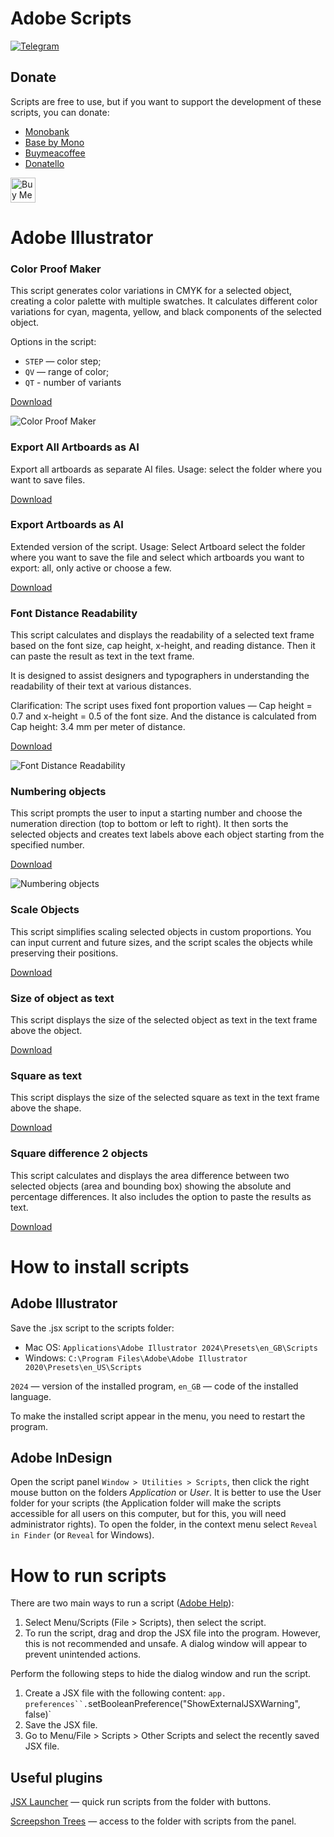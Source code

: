 # Adobe Scripts

[![Telegram](https://img.shields.io/badge/Telegram%20Channel-%40alexkolodko1-0088cc)](https://t.me/alexkolodko1)

## Donate

Scripts are free to use, but if you want to support the development of these scripts, you can donate:

- [Monobank](https://send.monobank.ua/5jVrTaRziu)
- [Base by Mono](https://base.monobank.ua/EDCkFUWg3Tp64e)
- [Buymeacoffee](https://www.buymeacoffee.com/alexkolodko)
- [Donatello](https://donatello.to/alexkolodko)


<a href="https://www.buymeacoffee.com/alexkolodko" target="_blank"><img src="https://cdn.buymeacoffee.com/buttons/v2/default-yellow.png" alt="Buy Me A Coffee" style="height: 40px !important;" ></a>





# Adobe Illustrator

### Color Proof Maker

This script generates color variations in CMYK for a selected object, creating a color palette with multiple swatches. It calculates different color variations for cyan, magenta, yellow, and black components of the selected object.


Options in the script:
* `STEP` — color step;
* `QV` — range of color;
* `QT` - number of variants 

[Download](https://raw.githubusercontent.com/alexkolodko/adobe-scripts/main/AI/Color%20Proof%20Maker.jsx)

![Color Proof Maker](/docs/i/color-proof-maker.gif)



### Export All Artboards as AI

Export all artboards as separate AI files. Usage: select the folder where you want to save files.

[Download](https://raw.githubusercontent.com/alexkolodko/adobe-scripts/main/AI/Export%20All%20Artboards%20as%20AI.jsx)


### Export Artboards as AI

Extended version of the script. Usage: Select Artboard select the folder where you want to save the file and select which artboards you want to export: all, only active or choose a few.

[Download](https://raw.githubusercontent.com/alexkolodko/adobe-scripts/main/AI/Export%20Artboards%20as%20AI.jsx)


### Font Distance Readability

This script calculates and displays the readability of a selected text frame based on the font size, cap height, x-height, and reading distance. Then it can paste the result as text in the text frame.

It is designed to assist designers and typographers in understanding the readability of their text at various distances.

Clarification: The script uses fixed font proportion values — Cap height = 0.7 and x-height = 0.5 of the font size. And the distance is calculated from Cap height: 3.4 mm per meter of distance.

[Download](https://raw.githubusercontent.com/alexkolodko/adobe-scripts/main/AI/Font%20Distance%20Readability.jsx)

![Font Distance Readability](/docs/i/font-distance-readability.gif)

### Numbering objects

This script prompts the user to input a starting number and choose the numeration direction (top to bottom or left to right). It then sorts the selected objects and creates text labels above each object starting from the specified number.

[Download](https://raw.githubusercontent.com/alexkolodko/adobe-scripts/main/AI/Numbering%20objects.jsx)

![Numbering objects](/docs/i/numbering-objects.gif)


### Scale Objects

This script simplifies scaling selected objects in custom proportions. You can input current and future sizes, and the script scales the objects while preserving their positions.

[Download](https://raw.githubusercontent.com/alexkolodko/adobe-scripts/main/AI/Scale%20Objects.jsx)


### Size of object as text

This script displays the size of the selected object as text in the text frame above the object.

[Download](https://raw.githubusercontent.com/alexkolodko/adobe-scripts/main/AI/Size%20of%20object%20as%20text.jsx)


### Square as text

This script displays the size of the selected square as text in the text frame above the shape.

[Download](https://raw.githubusercontent.com/alexkolodko/adobe-scripts/main/AI/Square%20as%20text.jsx)


### Square difference 2 objects

This script calculates and displays the area difference between two selected objects (area and bounding box) showing the absolute and percentage differences. It also includes the option to paste the results as text.

[Download]()





<!-- ### Транслітерація тексту 

 A3КМУ 2010
Скрипт для транслітерації топонімів зоснований на [онлайновому транслітераторі](http://translit.a3.kyiv.ua). Постійно копіювати текст з браузера незручно, то чому б не перенести транслітератор безпосередньо у Ілюстратор та Індизайн.

[![Скрипт для транслітерації в Adobe Illustrator](http://img.youtube.com/vi/0NphpSzBg2Q/0.jpg)](http://www.youtube.com/watch?v=0NphpSzBg2Q "Скрипт для транслітерації в Adobe Illustrator")

Як працює: обираєте текст, запускаєте скрипт. Працює з точковим текстом, текстовими фреймами, текстом на кривих.

[Завантажити](https://raw.githubusercontent.com/agentyzmin/a3-tools/master/a3_translit/scripts/A3%20Translit%20(AI).jsx)



### Транслітератор 

За тим же принципом тільки з використанням офіційної транслітерації українського алфавіту латиницею затвердженої [постановою](https://zakon.rada.gov.ua/laws/show/55-2010-%D0%BF) Кабінету Міністрів України №55 від 27 січня 2010 р.

[Завантажити](https://raw.githubusercontent.com/agentyzmin/a3-tools/master/a3_translit/scripts/Translit%20KMU%202010%20(AI).jsx)





## Adobe InDesign

### Транслітератор А3

Те ж саме як в Adobe Illustrator. Як працює: обираєте текстовий фрейм, запускаєте скрипт.

[![Скрипт для транслітерації в Adobe InDesign](http://img.youtube.com/vi/8m3ksfNvGlg/0.jpg)](http://www.youtube.com/watch?v=8m3ksfNvGlg "Скрипт для транслітерації в Adobe InDesign")

[Завантажити](https://raw.githubusercontent.com/agentyzmin/a3-tools/master/a3_translit/scripts/A3%20Translit%20(ID).jsx)


### Транслітератор КМУ 2010

Те ж саме як в Adobe Illustrator. Як працює: обираєте текстовий фрейм, запускаєте скрипт.

[Завантажити](https://raw.githubusercontent.com/agentyzmin/a3-tools/master/a3_translit/scripts/Translit%20KMU%202010%20(ID).jsx)


 -->





# How to install scripts

## Adobe Illustrator

Save the .jsx script to the scripts folder:

* Mac OS: `Applications\Adobe Illustrator 2024\Presets\en_GB\Scripts`
* Windows: `C:\Program Files\Adobe\Adobe Illustrator 2020\Presets\en_US\Scripts`

`2024` — version of the installed program, `en_GB` — code of the installed language.

To make the installed script appear in the menu, you need to restart the program.

## Adobe InDesign

Open the script panel `Window > Utilities > Scripts`, then click the right mouse button on the folders *Application* or *User*. It is better to use the User folder for your scripts (the Application folder will make the scripts accessible for all users on this computer, but for this, you will need administrator rights). To open the folder, in the context menu select `Reveal in Finder` (or `Reveal` for Windows).

# How to run scripts

There are two main ways to run a script ([Adobe Help](https://helpx.adobe.com/ua/illustrator/using/automation-scripts.html)):
1. Select Menu/Scripts (File > Scripts), then select the script.
2. To run the script, drag and drop the JSX file into the program. However, this is not recommended and unsafe. A dialog window will appear to prevent unintended actions.

Perform the following steps to hide the dialog window and run the script.

1. Create a JSX file with the following content: `app.` `preferences``.`setBooleanPreference("ShowExternalJSXWarning", false)`
1. Save the JSX file.
1. Go to Menu/File > Scripts > Other Scripts and select the recently saved JSX file.

## Useful plugins

[JSX Launcher](https://adobe.com/go/cc_plugins_discover_plugin?pluginId=12096&workflow=share) — quick run scripts from the folder with buttons.

[Screepshon Trees](https://adobe.com/go/cc_plugins_discover_plugin?pluginId=15873&workflow=share) — access to the folder with scripts from the panel.
